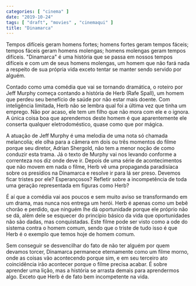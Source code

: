 ```yaml
---
categories: [ "cinema" ]
date: "2019-10-24"
tags: [ "draft", "movies" , "cinemaqui" ]
title: "Dinamarca"
---
```

Tempos difíceis geram homens fortes; homens fortes geram tempos fáceis; tempos fáceis geram homens molengas; homens molengas geram tempos difíceis. "Dinamarca" é uma história que se passa em nossos tempos difíceis e com um de seus homens molengas, um homem que não fará nada a respeito de sua própria vida exceto tentar se manter sendo servido por alguém.

Contado como uma comédia que vai se tornando dramática, o roteiro por Jeff Murphy começa contando a história de Herb (Rafe Spall), um homem que perdeu seu benefício de saúde por não estar mais doente. Com inteligência limitada, Herb não se lembra qual foi a última vez que tinha um emprego. Não por acaso, ele tem um filho que não mora com ele e o ignora. A única coisa boa que aprendemos deste homem é que aparentemente ele conserta qualquer eletrodoméstico, quase como que por mágica.

A atuação de Jeff Murphy é uma melodia de uma nota só chamada melancolia; ele olha para a câmera em dois ou três momentos do filme porque seu diretor, Adrian Shergold, não tem a menor noção de como conduzir esta trama. Já o texto de Murphy vai nos levando conforme a correnteza nos diz onde deve ir. Depois de uma série de acontecimentos que não movem em nada o filme, Herb vê uma propaganda paradisíaca sobre os presídios na Dinamarca e resolve ir para lá ser preso. Devemos ficar tristes por ele? Esperançosos? Refletir sobre a incompetência de toda uma geração representada em figuras como Herb?

É aí que a comédia vai aos poucos e sem muito aviso se transformando em um drama, mas nunca nos entrega um herói. Herb é apenas como um bebê chorão e perdido, que ninguém lhe dá oportunidade porque ele próprio não se dá, além dele se esquecer do princípio básico da vida que oportunidades não são dadas, mas conquistadas. Este filme pode ser visto como a ode do sistema contra o homem comum, sendo que o triste de tudo isso é que Herb é o exemplo que temos hoje de homem comum.

Sem conseguir se desvencilhar do fato de não ter alguém por quem devamos torcer, Dinamarca permanece eternamente como um filme morno, onde as coisas vão acontecendo porque sim, e em seu terceiro ato coincidência irão acontecer porque o filme precisa acabar. É sobre aprender uma lição, mas a história se arrasta demais para aprendermos algo. Exceto que Herb é de fato bem incompetente na vida.
